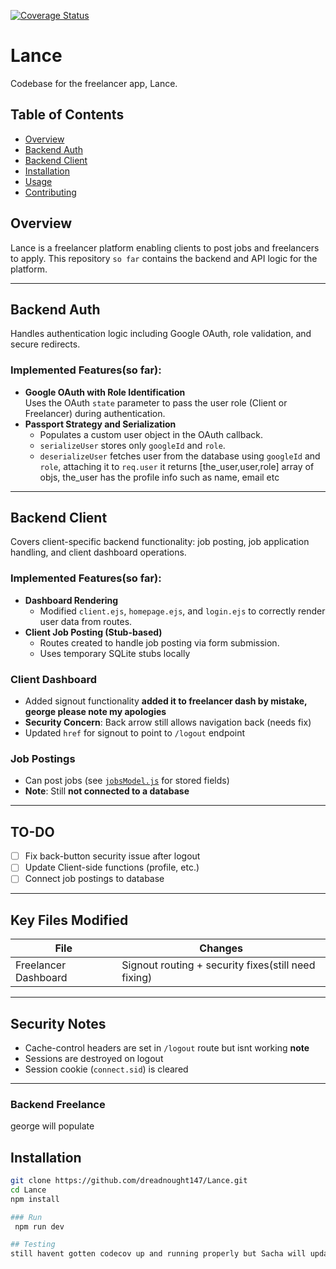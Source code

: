 [![Coverage Status](https://coveralls.io/repos/github/Thuthu-KII/Lance/badge.svg)](https://coveralls.io/github/Thuthu-KII/Lance)

# Lance
Codebase for the freelancer app, Lance.

## Table of Contents
- [Overview](#overview)
- [Backend Auth](#backend-auth)
- [Backend Client](#backend-client)
- [Installation](#installation)
- [Usage](#usage)
- [Contributing](#contributing)

## Overview
Lance is a freelancer platform enabling clients to post jobs and freelancers to apply. This repository `so far` contains the backend and API logic for the platform.

---
  
## Backend Auth

Handles authentication logic including Google OAuth, role validation, and secure redirects.

### Implemented Features(so far):
- **Google OAuth with Role Identification**  
  Uses the OAuth `state` parameter to pass the user role (Client or Freelancer) during authentication.
- **Passport Strategy and Serialization**
  - Populates a custom user object in the OAuth callback.
  - `serializeUser` stores only `googleId` and `role`.
  - `deserializeUser` fetches user from the database using `googleId` and `role`, attaching it to `req.user` it returns  [the_user,user,role] array of objs, the_user has the profile info such as name, email etc

---

## Backend Client

Covers client-specific backend functionality: job posting, job application handling, and client dashboard operations.

### Implemented Features(so far):
- **Dashboard Rendering**
  - Modified `client.ejs`, `homepage.ejs`, and `login.ejs` to correctly render user data from routes.
- **Client Job Posting (Stub-based)**
  - Routes created to handle job posting via form submission.
  - Uses temporary SQLite stubs locally


### Client Dashboard
-  Added signout functionality  **added it to freelancer dash by mistake, george please note my apologies** 
- **Security Concern**: Back arrow still allows navigation back (needs fix)  
- Updated `href` for signout to point to `/logout` endpoint  

### Job Postings
-  Can post jobs (see [`jobsModel.js`](./jobsModel.js) for stored fields)  
- **Note**: Still **not connected to a database**  

---

## TO-DO
- [ ] Fix back-button security issue after logout  
- [ ] Update Client-side functions (profile, etc.)  
- [ ] Connect job postings to database  

---

## Key Files Modified
| File | Changes |  
|------|---------|  
| Freelancer Dashboard | Signout routing + security fixes(still need fixing) |  

---
## Security Notes
- Cache-control headers are set in `/logout` route  but isnt working **note**
- Sessions are destroyed on logout  
- Session cookie (`connect.sid`) is cleared  

---
### Backend Freelance
george will populate

## Installation

```bash
git clone https://github.com/dreadnought147/Lance.git
cd Lance
npm install

### Run
 npm run dev

## Testing
still havent gotten codecov up and running properly but Sacha will update



